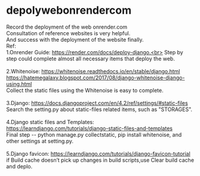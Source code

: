 # depolywebonrendercom
Record the deployment of the web onrender.com<br>
Consultation of reference websites is very helpful.<br>
And success with the deployment of the website finally.<br>
Ref:<br>
1.Onrender Guide: https://render.com/docs/deploy-django.<br>
Step by step could complete almost all necessary items that deploy the web.<br><br>
2.Whitenoise: https://whitenoise.readthedocs.io/en/stable/django.html<br>
https://hatemegalaxy.blogspot.com/2017/08/django-whitenoise-django-using.html<br>
Collect the static files using the Whitenoise is easy to complete.<br><br>
3.Django: https://docs.djangoproject.com/en/4.2/ref/settings/#static-files<br>
Search the setting.py about static-files related items, such as "STORAGES".<br><br>
4.Django static files and Templates: https://learndjango.com/tutorials/django-static-files-and-templates<br>
Final step -- python manage.py collectstatic, pip install whitenoise, and other settings at setting.py.<br><br>
5.Django favicon: https://learndjango.com/tutorials/django-favicon-tutorial<br>
if Build cache doesn’t pick up changes in build scripts,use Clear build cache and deplo.<br><br>
